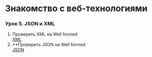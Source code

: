 # Знакомство с веб-технологиями

### Урок 5. JSON и XML

1. Проверить XML на Well formed  
   [XML](https://github.com/4ephb/IntroWebTech/HW05/Task_01.xml)
2. **Проверить JSON на Well formed  
   [JSON](https://github.com/4ephb/IntroWebTech/HW05/Task_02.json)
